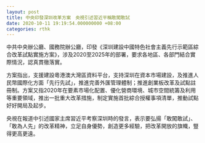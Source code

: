 ```yaml
---
layout: post
title: 中央印發深圳改革方案　央視引述習近平稱敢闖敢試
date: 2020-10-11 19:19:54.000000000 +08:00
categories: rthk
---
```


中共中央辦公廳、國務院辦公廳，印發《深圳建設中國特色社會主義先行示範區綜合改革試點實施方案》，涉及2020至2025年的部署，要求各地區、各部門結合實際情況，認真貫徹落實。

方案指出，支援建設粵港澳大灣區資料平台，支持深圳在資本市場建設，及推進人民幣國際化方面「先行先試」，推進完善外匯管理體制；推進創業板改革及試點註冊制。方案又指2020年在要素市場化配置、優化營商環境、城市空間統籌及利用等重要領域，推出一批重大改革措施，制定實施首批綜合授權事項清單，推動試點好好開局及起步。

央視在報道中引述國家主席習近平考察深圳時的發言，表示要弘揚「敢闖敢試」、「敢為人先」的改革精神，立足自身優勢，創造更多經驗，把改革開放的旗幟，豎得更高更遠。
